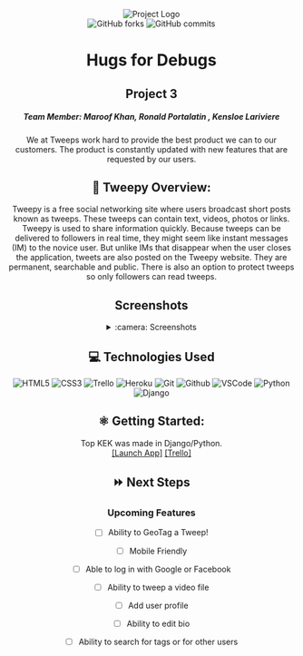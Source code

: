 <p align="center">
<img alt="Project Logo" src="https://i.ibb.co/RzQgCpR/tweepy.png">
<br>

<img alt="GitHub forks" src="https://img.shields.io/github/forks/coltonsaywhatt/Tweeper?style=social">
<img alt="GitHub commits" src="https://img.shields.io/github/last-commit/coltonsaywhatt/Tweeper">
</p>

<div align="center">
   <h1> Hugs for Debugs </h1>
   <h2> Project 3 </h2>

<h5>Team Member: Maroof Khan, Ronald Portalatin , Kensloe Lariviere </h5>
We at Tweeps work hard to provide the best product we can to our customers. The product is constantly updated with new features that are requested by our users.
   
## :eyes: Tweepy Overview:
   
Tweepy is a free social networking site where users broadcast short posts known as tweeps. These tweeps can contain text, videos, photos or links.
Tweepy is used to share information quickly. Because tweeps can be delivered to followers in real time, they might seem like instant messages (IM) to the novice user. But unlike IMs that disappear when the user closes the application, tweets are also posted on the Tweepy website. They are permanent, searchable and public. There is also an option to protect tweeps so only followers can read tweeps.


## Screenshots
<details>
<summary> :camera: Screenshots</summary>

  | Description | Screenshot |
  |------------ | ------------|
  | <h3 align="center">Login</h3> | <img src="https://i.ibb.co/JnGgNZh/Screen-Shot-2022-05-20-at-12-54-11-PM.png"/>
  | <h3 align="center">Signup</h3> | <img src="https://i.ibb.co/HV10q6B/Screen-Shot-2022-05-20-at-12-54-52-PM.png"/>
  | <h3 align="center">Landing Page</h3> | <img src="https://i.ibb.co/9ghMt5W/Screen-Shot-2022-05-20-at-12-58-11-PM.png"/>
  | <h3 align="center">Add Tweep</h3> | <img src="https://i.ibb.co/tJBbxW2/Screen-Shot-2022-05-20-at-12-58-25-PM.png"/>
  | <h3 align="center">Edit Tweep</h3> | <img src="https://i.ibb.co/BrPQz9N/Screen-Shot-2022-05-20-at-12-58-57-PM.png"/>
</details>

## :computer: Technologies Used

![HTML5](https://img.shields.io/badge/-HTML5-333?style=flat&logo=html5)
![CSS3](https://img.shields.io/badge/-CSS-333?style=flat&logo=css3)
![Trello](https://img.shields.io/badge/-Trello-333?style=flat&logo=trello)
![Heroku](https://img.shields.io/badge/-Heroku-333?style=flat&logo=heroku)
![Git](https://img.shields.io/badge/-Git-333?style=flat&logo=git)
![Github](https://img.shields.io/badge/-GitHub-333?style=flat&logo=github)
![VSCode](https://img.shields.io/badge/-VS_Code-333?style=flat&logo=visualstudio)
![Python](https://img.shields.io/badge/-Python-333?style=flat&logo=python)
![Django](https://img.shields.io/badge/-Django-333?style=flat&logo=django)

## :atom_symbol: Getting Started: 
Top KEK was made in Django/Python.
<br>
[[Launch App]](https://tweepyofficial.herokuapp.com/) 
[[Trello]](https://trello.com/b/eM3yXayv/tweepy)

## :fast_forward: Next Steps  

### Upcoming Features

- [ ] Ability to GeoTag a Tweep!

- [ ] Mobile Friendly

- [ ] Able to log in with Google or Facebook

- [ ] Ability to tweep a video file

- [ ] Add user profile

- [ ] Ability to edit bio

- [ ] Ability to search for tags or for other users
  
